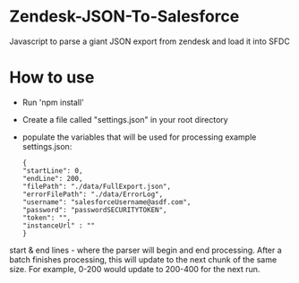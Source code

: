 # Zendesk-JSON-To-Salesforce

Javascript to parse a giant JSON export from zendesk and load it into SFDC

# How to use

- Run 'npm install'

- Create a file called "settings.json" in your root directory

- populate the variables that will be used for processing
  example settings.json:
  ```
  {
  "startLine": 0,
  "endLine": 200,
  "filePath": "./data/FullExport.json",
  "errorFilePath": "./data/ErrorLog",
  "username": "salesforceUsername@asdf.com",
  "password": "passwordSECURITYTOKEN",
  "token": "",
  "instanceUrl" : ""
  }
  ```

start & end lines - where the parser will begin and end processing. After a batch finishes processing, this will update to the next chunk of the same size. For example, 0-200 would update to 200-400 for the next run.

